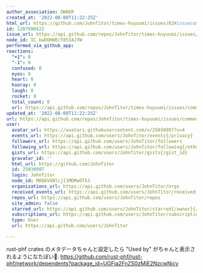 ```yaml
---
author_association: OWNER
created_at: '2022-08-08T11:22:25Z'
html_url: https://github.com/JohnTitor/times-huyuumi/issues/82#issuecomment-1207998422
id: 1207998422
issue_url: https://api.github.com/repos/JohnTitor/times-huyuumi/issues/82
node_id: IC_kwDOHWEcT85IAJfW
performed_via_github_app: 
reactions:
  "+1": 0
  "-1": 0
  confused: 0
  eyes: 0
  heart: 0
  hooray: 0
  laugh: 0
  rocket: 0
  total_count: 0
  url: https://api.github.com/repos/JohnTitor/times-huyuumi/issues/comments/1207998422/reactions
updated_at: '2022-08-08T11:22:25Z'
url: https://api.github.com/repos/JohnTitor/times-huyuumi/issues/comments/1207998422
user:
  avatar_url: https://avatars.githubusercontent.com/u/25030997?v=4
  events_url: https://api.github.com/users/JohnTitor/events{/privacy}
  followers_url: https://api.github.com/users/JohnTitor/followers
  following_url: https://api.github.com/users/JohnTitor/following{/other_user}
  gists_url: https://api.github.com/users/JohnTitor/gists{/gist_id}
  gravatar_id: ''
  html_url: https://github.com/JohnTitor
  id: 25030997
  login: JohnTitor
  node_id: MDQ6VXNlcjI1MDMwOTk3
  organizations_url: https://api.github.com/users/JohnTitor/orgs
  received_events_url: https://api.github.com/users/JohnTitor/received_events
  repos_url: https://api.github.com/users/JohnTitor/repos
  site_admin: false
  starred_url: https://api.github.com/users/JohnTitor/starred{/owner}{/repo}
  subscriptions_url: https://api.github.com/users/JohnTitor/subscriptions
  type: User
  url: https://api.github.com/users/JohnTitor

---
```

rust-phf crates のメタデータちゃんと設定したら "Used by" がちゃんと表示されるようになたぽい🎉: https://github.com/rust-phf/rust-phf/network/dependents?package_id=UGFja2FnZS0zMjE2NzcwNjcy

